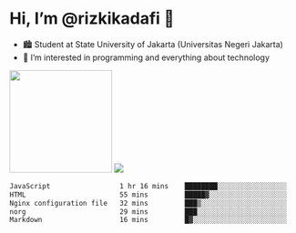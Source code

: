 # Hi, I’m @rizkikadafi 👋
- 🏙 Student at State University of Jakarta (Universitas Negeri Jakarta)
- 👀 I’m interested in programming and everything about technology
<img height="180em" src="https://github-readme-stats.vercel.app/api?username=rizkikadafi&show_icons=true&hide_border=true&&count_private=true&include_all_commits=true" />
<img src="https://github-readme-stats.vercel.app/api/top-langs/?username=rizkikadafi&show_icons=true&hide_border=true&&count_private=true&include_all_commits=true" />

<!--START_SECTION:waka-->

```txt
JavaScript                 1 hr 16 mins    ████████░░░░░░░░░░░░░░░░░   31.90 %
HTML                       55 mins         █████▓░░░░░░░░░░░░░░░░░░░   23.24 %
Nginx configuration file   32 mins         ███▒░░░░░░░░░░░░░░░░░░░░░   13.70 %
norg                       29 mins         ███░░░░░░░░░░░░░░░░░░░░░░   12.16 %
Markdown                   16 mins         █▓░░░░░░░░░░░░░░░░░░░░░░░   06.91 %
```

<!--END_SECTION:waka-->

<!---
rizkikadafi/rizkikadafi is a ✨ special ✨ repository because its `README.md` (this file) appears on your GitHub profile.
You can click the Preview link to take a look at your changes.
--->
